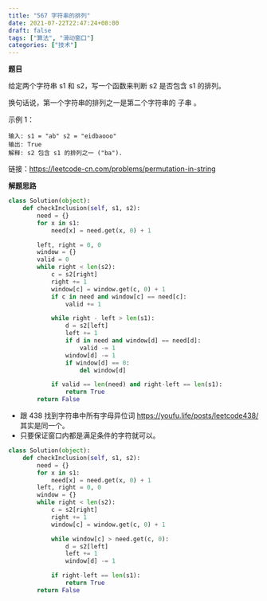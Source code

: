 ```yaml
---
title: "567 字符串的排列"
date: 2021-07-22T22:47:24+08:00
draft: false
tags: ["算法", "滑动窗口"]
categories: ["技术"]
---
```


**题目**

给定两个字符串 s1 和 s2，写一个函数来判断 s2 是否包含 s1 的排列。

换句话说，第一个字符串的排列之一是第二个字符串的 子串 。

示例 1：
```
输入: s1 = "ab" s2 = "eidbaooo"
输出: True
解释: s2 包含 s1 的排列之一 ("ba").
```

链接：https://leetcode-cn.com/problems/permutation-in-string

**解题思路**

```python
class Solution(object):
    def checkInclusion(self, s1, s2):
        need = {}
        for x in s1:
            need[x] = need.get(x, 0) + 1

        left, right = 0, 0
        window = {}
        valid = 0
        while right < len(s2):
            c = s2[right]
            right += 1
            window[c] = window.get(c, 0) + 1
            if c in need and window[c] == need[c]:
                valid += 1

            while right - left > len(s1):
                d = s2[left]
                left += 1
                if d in need and window[d] == need[d]:
                    valid -= 1
                window[d] -= 1
                if window[d] == 0:
                    del window[d]

            if valid == len(need) and right-left == len(s1):
                return True
        return False
```

* 跟 438 找到字符串中所有字母异位词 https://youfu.life/posts/leetcode438/ 其实是同一个。
* 只要保证窗口内都是满足条件的字符就可以。

```python
class Solution(object):
    def checkInclusion(self, s1, s2):
        need = {}
        for x in s1:
            need[x] = need.get(x, 0) + 1
        left, right = 0, 0
        window = {}
        while right < len(s2):
            c = s2[right]
            right += 1
            window[c] = window.get(c, 0) + 1

            while window[c] > need.get(c, 0):
                d = s2[left]
                left += 1
                window[d] -= 1

            if right-left == len(s1):
                return True
        return False
```